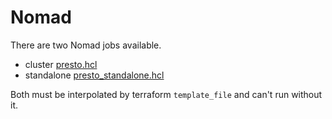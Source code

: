 # Nomad

There are two Nomad jobs available.
- cluster [presto.hcl](presto.hcl)
- standalone [presto_standalone.hcl](presto_standalone.hcl)

Both must be interpolated by terraform `template_file` and can't run without it.

